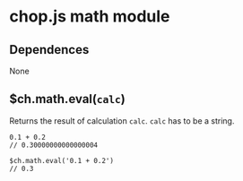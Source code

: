 chop.js math module
===================

Dependences
-----------

None

$ch.math.eval(`calc`)
---------------------

Returns the result of calculation `calc`. `calc` has to be a string.

~~~
0.1 + 0.2
// 0.30000000000000004

$ch.math.eval('0.1 + 0.2')
// 0.3
~~~
